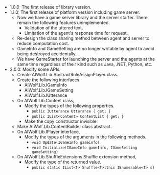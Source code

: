 * 1.0.0: The first release of library version.
* 1.1.0: The first release of platform version including game server.
  * Now we have a game server library and the server starter.
There remain the following features unimplemented.
    * Validation of the uttered text.
    * Limitation of the agent's response time for request.
  * Re-design the class sharing method between agent and server
to reduce computation cost.
  * GameInfo and GameSetting are no longer writable by agent
to avoid being destroyed accidentally.
  * We have GameStarter for launching the server and the agents at the same time
regardless of their kind such as Java, .NET, Python, etc.
* 2.0.0: Modify some APIs.
  * Create AIWolf.Lib.AbstractRoleAssignPlayer class.
  * Create the following interfaces.
    * AIWolf.Lib.IGameInfo
    * AIWolf.Lib.IGameSetting
    * AIWolf.Lib.IUtterance
  * On AIWolf.Lib.Content class,
    * Modify the types of the following properties.
      * `public IUtterance Utterance { get; }`
      * `public IList<Content> ContentList { get; }`
    * Make the copy constructor invisible.
  * Make AIWolf.Lib.ContentBuilder class abstract.
  * On AIWolf.Lib.IPlayer interface,
    * Modify the types of the arguments in the following methods.
      * `void Update(IGameInfo gameinfo)`
      * `void Initialize(IGameInfo gameInfo, IGameSetting gameSetting)`
  * On AIWolf.Lib.ShuffleExtensions.Shuffle extension method,
    * Modify the type of the returned value.
      * `public static IList<T> Shuffle<T>(this IEnumerable<T> s)`